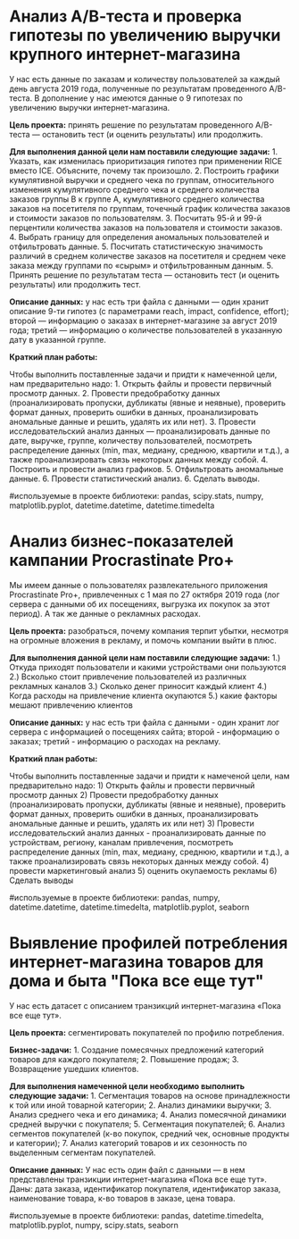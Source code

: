 


# Анализ А/В-теста и проверка гипотезы по увеличению выручки крупного интернет-магазина
У нас есть данные по заказам и количеству пользователей за каждый день августа 2019 года, полученные по результатам проведенного А/В-теста. В дополнение у нас имеются данные о 9 гипотезах по увеличению выручки интернет-магазина.

**Цель проекта:** принять решение по результатам проведенного А/В-теста — остановить тест (и оценить результаты) или продолжить.

**Для выполнения данной цели нам поставили следующие задачи:** 1. Указать, как изменилась приоритизация гипотез при применении RICE вместо ICE. Объясните, почему так произошло. 2. Построить графики кумулятивной выручки и среднего чека по группам, относительного изменения кумулятивного среднего чека и среднего количества заказов группы B к группе A, кумулятивного среднего количества заказов на посетителя по группам, точечный график количества заказов и стоимости заказов по пользователям. 3. Посчитать 95-й и 99-й перцентили количества заказов на пользователя и стоимости заказов. 4. Выбрать границу для определения аномальных пользователей и отфильтровать данные. 5. Посчитать статистическую значимость различий в среднем количестве заказов на посетителя и среднем чеке заказа между группами по «сырым» и отфильтрованным данным. 5. Принять решение по результатам теста — остановить тест (и оценить результаты) или продолжить тест.

**Описание данных:** у нас есть три файла с данными — один хранит описание 9-ти гипотез (с параметрами reach, impact, confidence, effort); второй — информацию о заказах в интернет-магазине за август 2019 года; третий — информацию о количестве пользователей в указанную дату в указанной группе.

**Краткий план работы:**

Чтобы выполнить поставленные задачи и придти к намеченной цели, нам предварительно надо: 1. Открыть файлы и провести первичный просмотр данных. 2. Провести предобработку данных (проанализировать пропуски, дубликаты (явные и неявные), проверить формат данных, проверить ошибки в данных, проанализировать аномальные данные и решить, удалять их или нет). 3. Провести исследовательский анализ данных — проанализировать данные по дате, выручке, группе, количеству пользователей, посмотреть распределение данных (min, max, медиану, среднюю, квартили и т.д.), а также проанализировать связь некоторых данных между собой. 4. Построить и провести анализ графиков. 5. Отфильтровать аномальные данные. 6. Провести статистический анализ. 6. Сделать выводы.

#используемые в проекте библиотеки: pandas, scipy.stats, numpy, matplotlib.pyplot, datetime.datetime, datetime.timedelta

# Анализ бизнес-показателей кампании Procrastinate Pro+

Мы имеем данные о пользователях развлекательного приложения Procrastinate Pro+, привлеченных с 1 мая по 27 октября 2019 года (лог сервера с данными об их посещениях, выгрузка их покупок за этот период). А так же данные о рекламных расходах.

**Цель проекта:** разобраться, почему компания терпит убытки, несмотря на огромные вложения в рекламу, и помочь компании выйти в плюс.

**Для выполнения данной цели нам поставили следующие задачи:** 1.) Откуда приходят пользователи и какими устройствами они пользуются 2.) Всколько стоит привлечение пользователей из различных рекламных каналов 3.) Сколько денег приносит каждый клиент 4.) Когда расходы на привлечение клиента окупаются 5.) какие факторы мешают привлечению клиентов

**Описание данных:** у нас есть три файла с данными - один хранит лог сервера с информацией о посещениях сайта; второй - информацию о заказах; третий - информацию о расходах на рекламу.

**Краткий план работы:**

Чтобы выполнить поставленные задачи и придти к намеченой цели, нам предварительно надо: 1) Открыть файлы и провести первичный просмотр данных 2) Провести предобработку данных (проанализировать пропуски, дубликаты (явные и неявные), проверить формат данных, проверить ошибки в данных, проанализировать аномальные данные и решить, удалять их или нет) 3) Провести исследовательский анализ данных - проанализировать данные по устройствам, региону, каналам привлечения, посмотреть распределение данных (min, max, медиану, среднюю, квартили и т.д.), а также проанализировать связь некоторых данных между собой. 4) провести маркетинговый анализ 5) оценить окупаемость рекламы 6) Сделать выводы

#используемые в проекте библиотеки: pandas, numpy, datetime.datetime, datetime.timedelta, matplotlib.pyplot, seaborn


# Выявление профилей потребления интернет-магазина товаров для дома и быта "Пока все еще тут"

У нас есть датасет с описанием транзикций интернет-магазина «Пока все еще тут».

**Цель проекта:** сегментировать покупателей по профилю потребления.

**Бизнес-задачи:** 1. Создание помесячных предложений категорий товаров для каждого покупателя; 2. Повышение продаж; 3. Возвращение ушедших клиентов.

**Для выполнения намеченной цели необходимо выполнить следующие задачи:** 1. Сегментация товаров на основе принадлежности к той или иной товарной категории; 2. Анализ динамики выручки; 3. Анализ среднего чека и его динамика; 4. Анализ помесячной динамики средней выручки с покупателя; 5. Сегментация покупателей; 6. Анализ сегментов покупателей (к-во покупок, средний чек, основные продукты и категории); 7. Анализ категорий товаров и их сезонность по выделенным сегментам покупателей.

**Описание данных:** У нас есть один файл с данными — в нем представлены транзикции интернет-магазина «Пока все еще тут». Даны: дата заказа, идентификатор покупателя, идентификатор заказа, наименование товара, к-во товаров в заказе, цена товара.

#используемые в проекте библиотеки: pandas, datetime.timedelta, matplotlib.pyplot, numpy, scipy.stats, seaborn
